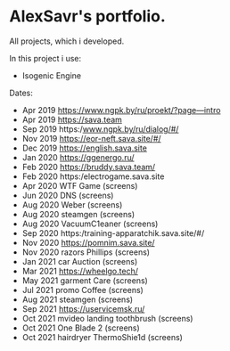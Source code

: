 # AlexSavr's portfolio.
All projects, which i developed.

In this project i use:
- Isogenic Engine

Dates:
- Apr 2019 https://www.ngpk.by/ru/proekt/?page—intro 
- Apr 2019 https://sava.team
- Sep 2019 https:/www.ngpk.by/ru/dialog/#/
- Nov 2019 https://eor-neft.sava.site/#/
- Dec 2019 https://english.sava.site
- Jan 2020 https://ggenergo.ru/
- Feb 2020 https://bruddy.sava.team/
- Feb 2020 https:/electrogame.sava.site
- Apr 2020 WTF Game (screens)
- Jun 2020 DNS (screens)
- Aug 2020 Weber (screens)
- Aug 2020 steamgen (screens)
- Aug 2020 VacuumC1eaner (screens)
- Sep 2020 https:/training-apparatchik.sava.site/#/
- Nov 2020 https://pomnim.sava.site/
- Nov 2020 razors Phillips (screens)
- Jan 2021 car Auction (screens)
- Mar 2021 https://wheelgo.tech/
- May 2021 garment Care (screens)
- Jul 2021 promo Coffee (screens)
- Aug 2021 steamgen (screens)
- Sep 2021 https://uservicemsk.ru/
- Oct 2021 mvideo landing toothbrush (screens)
- Oct 2021 One Blade 2 (screens)
- Oct 2021 hairdryer ThermoShie1d (screens)
